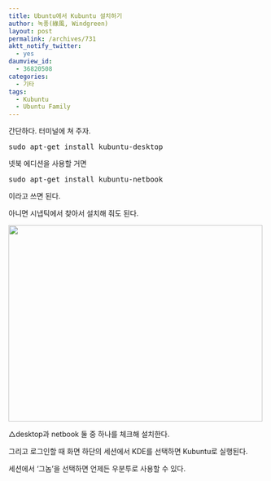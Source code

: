 ```yaml
---
title: Ubuntu에서 Kubuntu 설치하기
author: 녹풍(綠風, Windgreen)
layout: post
permalink: /archives/731
aktt_notify_twitter:
  - yes
daumview_id:
  - 36820508
categories:
  - 기타
tags:
  - Kubuntu
  - Ubuntu Family
---
```

간단하다. 터미널에 쳐 주자.

<pre class="brush:plain">sudo apt-get install kubuntu-desktop</pre>

넷북 에디션을 사용할 거면 

<pre class="brush:plain">sudo apt-get install kubuntu-netbook</pre>

이라고 쓰면 된다. 

아니면 시냅틱에서 찾아서 설치해 줘도 된다.

<div style="width: 509px" class="wp-caption aligncenter">
  <img src="http://dl.dropboxusercontent.com/u/15546257/blog/mytory/old-images/1/cfile25.uf.144EB64C4D4BC95B293C29.png" width="499" height="386" alt="" /><p class="wp-caption-text">
    △desktop과 netbook 둘 중 하나를 체크해 설치한다.
  </p>
</div>

그리고 로그인할 때 화면 하단의 세션에서 KDE를 선택하면 Kubuntu로 실행된다.

세션에서 &#8216;그놈&#8217;을 선택하면 언제든 우분투로 사용할 수 있다.